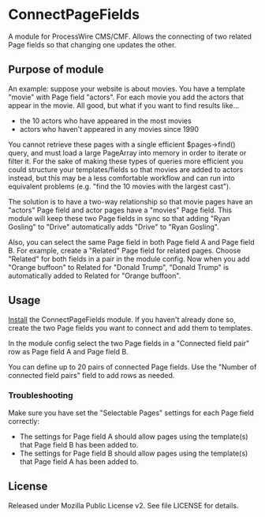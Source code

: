 # ConnectPageFields

A module for ProcessWire CMS/CMF. Allows the connecting of two related Page fields so that changing one updates the other.

## Purpose of module

An example: suppose your website is about movies. You have a template "movie" with Page field "actors". For each movie you add the actors that appear in the movie. All good, but what if you want to find results like...

* the 10 actors who have appeared in the most movies
* actors who haven't appeared in any movies since 1990

You cannot retrieve these pages with a single efficient $pages->find() query, and must load a large PageArray into memory in order to iterate or filter it. For the sake of making these types of queries more efficient you could structure your templates/fields so that movies are added to actors instead, but this may be a less comfortable workflow and can run into equivalent problems (e.g. "find the 10 movies with the largest cast").

The solution is to have a two-way relationship so that movie pages have an "actors" Page field and actor pages have a "movies" Page field. This module will keep these two Page fields in sync so that adding "Ryan Gosling" to "Drive" automatically adds "Drive" to "Ryan Gosling".

Also, you can select the same Page field in both Page field A and Page field B. For example, create a "Related" Page field for related pages. Choose "Related" for both fields in a pair in the module config. Now when you add "Orange buffoon" to Related for "Donald Trump", "Donald Trump" is automatically added to Related for "Orange buffoon".

## Usage

[Install](http://modules.processwire.com/install-uninstall/) the ConnectPageFields module. If you haven't already done so, create the two Page fields you want to connect and add them to templates.
 
In the module config select the two Page fields in a "Connected field pair" row as Page field A and Page field B.

You can define up to 20 pairs of connected Page fields. Use the "Number of connected field pairs" field to add rows as needed.

### Troubleshooting

Make sure you have set the "Selectable Pages" settings for each Page field correctly: 

* The settings for Page field A should allow pages using the template(s) that Page field B has been added to.
* The settings for Page field B should allow pages using the template(s) that Page field A has been added to.

## License

Released under Mozilla Public License v2. See file LICENSE for details.
